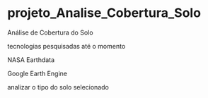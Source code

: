 # projeto_Analise_Cobertura_Solo
Análise de Cobertura do Solo


tecnologias pesquisadas até o momento

NASA Earthdata

Google Earth Engine


analizar o tipo do solo selecionado
